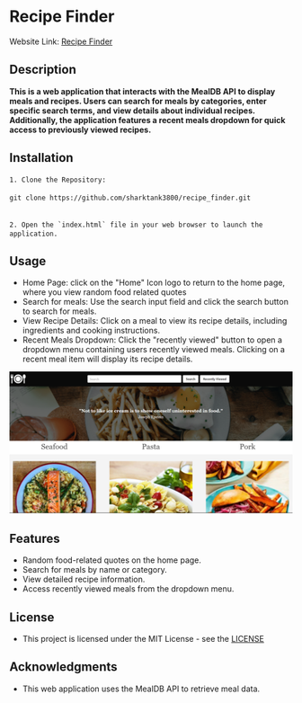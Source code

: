 # Recipe Finder

Website Link: [Recipe Finder](https://sharktank3800.github.io/recipe_finder/)

## Description

**This is a web application that interacts with the MealDB API to display meals and recipes. Users can search for meals by categories, enter specific search terms, and view details about individual recipes. Additionally, the application features a recent meals dropdown for quick access to previously viewed recipes.**

## Installation

```
1. Clone the Repository:

git clone https://github.com/sharktank3800/recipe_finder.git


2. Open the `index.html` file in your web browser to launch the application.
```

## Usage

-   Home Page: click on the "Home" Icon logo to return to the home page, where you view random food related quotes
-   Search for meals: Use the search input field and click the search button to search for meals.
-   View Recipe Details: Click on a meal to view its recipe details, including ingredients and cooking instructions.
-   Recent Meals Dropdown: Click the "recently viewed" button to open a dropdown menu containing users recently viewed meals. Clicking on a recent meal item will display its recipe details.

![Website Screenshot](assets/images/Screenshot.png)

## Features

-   Random food-related quotes on the home page.
-   Search for meals by name or category.
-   View detailed recipe information.
-   Access recently viewed meals from the dropdown menu.

## License

-   This project is licensed under the MIT License - see the [LICENSE]()

## Acknowledgments

-   This web application uses the MealDB API to retrieve meal data.
